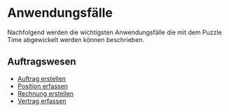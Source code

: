 
# Anwendungsfälle
Nachfolgend werden die wichtigsten Anwendungsfälle die mit dem Puzzle Time abgewickelt werden können beschrieben. 

## Auftragswesen

* [Auftrag erstellen](createorder.md)
* [Position erfassen](createposition.md)
* [Rechnung erstellen](createinvoice.md)
* [Vertrag erfassen](capturecontract.md)
